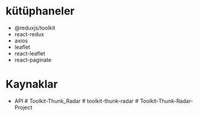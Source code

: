 # kütüphaneler
- @reduxjs/toolkit
- react-redux
- axios
- leaflet
- react-leaflet
- react-paginate
 # Kaynaklar

 - API #   T o o l k i t - T h u n k _ R a d a r  
 # toolkit-thunk-radar
#   T o o l k i t - T h u n k - R a d a r - P r o j e c t  
 